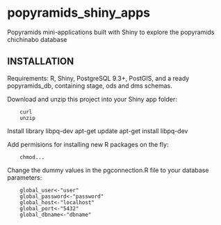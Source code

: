 # popyramids_shiny_apps
Popyramids mini-applications built with Shiny to explore the popyramids chichinabo database

## INSTALLATION
Requirements: R, Shiny, PostgreSQL 9.3+, PostGIS, and a ready popyramids_db, containing stage, ods and dms schemas.

Download and unzip this project into your Shiny app folder:

        curl 
        unzip

Install library libpq-dev
        apt-get update
        apt-get install libpq-dev


Add permisions for installing new R packages on the fly:

        chmod...
Change the dummy values in the pgconnection.R file to your database parameters:

        global_user<-"user"
        global_password<-"password"
        global_host<-"localhost"
        global_port<-"5432"
        global_dbname<-"dbname"
